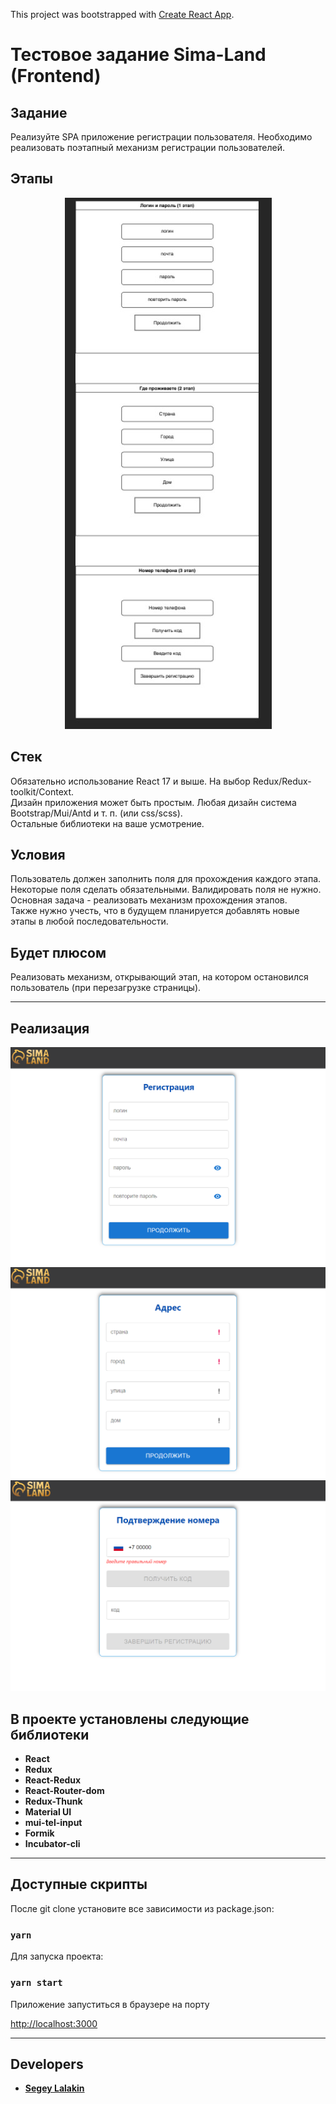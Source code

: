 This project was bootstrapped with [Create React App](https://github.com/facebook/create-react-app).

# Тестовое задание Sima-Land (Frontend) #
## Задание
Реализуйте SPA приложение регистрации пользователя.
Необходимо реализовать поэтапный механизм регистрации пользователей.

## Этапы

<div style="text-align: center">

![example](src/assets/image/diagram.jpg)

</div>

## Стек
Обязательно использование React 17 и выше. На выбор 
Redux/Redux-toolkit/Context.\
Дизайн приложения может быть простым. Любая дизайн система 
Bootstrap/Mui/Antd и т. п. (или css/scss).\
Остальные библиотеки на ваше усмотрение.

## Условия
Пользователь должен заполнить поля для прохождения каждого этапа.\
Некоторые поля сделать обязательными. Валидировать поля не нужно.\
Основная задача - реализовать механизм прохождения этапов.\
Также нужно учесть, что в будущем планируется добавлять новые этапы в любой 
последовательности.

## Будет плюсом
Реализовать механизм, открывающий этап, на котором остановился пользователь 
(при перезагрузке страницы).

<hr>

## Реализация

<div style="text-align: center">

![example](src/assets/image/sima-land-scrin-1.png)
![example](src/assets/image/sima-land-scrin-2.png)
![example](src/assets/image/sima-land-scrin-3.png)


</div>

## В проекте установлены следующие библиотеки
- **React**
- **Redux**
- **React-Redux**
- **React-Router-dom**
- **Redux-Thunk**
- **Material UI**
- **mui-tel-input**
- **Formik**
- **Incubator-cli**

<hr>

## Доступные скрипты

После git clone установите все зависимости из package.json:

### `yarn`

Для запуска проекта:

### `yarn start`

Приложение запуститься в браузере на порту

[http://localhost:3000](http://localhost:3000)

<hr>

## Developers
- **[Segey Lalakin](https://github.com/Rumata-SL)**
